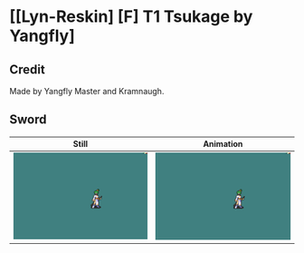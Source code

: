 # [\[Lyn-Reskin\] \[F\] T1 Tsukage by Yangfly]

## Credit

Made by Yangfly Master and Kramnaugh.
	
## Sword

| Still | Animation |
| :---: | :-------: |
| ![Sword still](./Sword_000.png) | ![Sword animation](./Sword.gif) |
